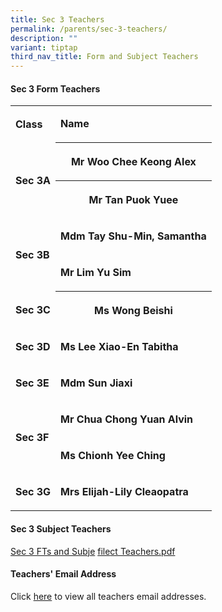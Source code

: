 ```yaml
---
title: Sec 3 Teachers
permalink: /parents/sec-3-teachers/
description: ""
variant: tiptap
third_nav_title: Form and Subject Teachers
---
```

<h4>Sec 3 Form Teachers</h4>
<p></p>
<table style="minWidth: 50px">
<colgroup>
<col>
<col>
</colgroup>
<tbody>
<tr>
<td rowspan="1" colspan="1">
<p><strong>Class</strong>
</p>
</td>
<td rowspan="1" colspan="1">
<p><strong>Name</strong>
</p>
</td>
</tr>
<tr>
<td rowspan="2" colspan="1">
<p><strong>Sec 3A</strong>
</p>
</td>
<th rowspan="1" colspan="1">
<p>Mr Woo Chee Keong Alex</p>
</th>
</tr>
<tr>
<th rowspan="1" colspan="1">
<p>Mr Tan Puok Yuee</p>
</th>
</tr>
<tr>
<td rowspan="2" colspan="1">
<p><strong>Sec 3B</strong>
</p>
</td>
<td rowspan="1" colspan="1">
<p><strong>Mdm Tay Shu-Min, Samantha</strong>
</p>
</td>
</tr>
<tr>
<td rowspan="1" colspan="1">
<p><strong>Mr Lim Yu Sim</strong>
</p>
</td>
</tr>
<tr>
<td rowspan="1" colspan="1">
<p><strong>Sec 3C</strong>
</p>
</td>
<th rowspan="1" colspan="1">
<p>Ms Wong Beishi</p>
</th>
</tr>
<tr>
<td rowspan="1" colspan="1">
<p><strong>Sec 3D</strong>
</p>
</td>
<td rowspan="1" colspan="1">
<p><strong>Ms Lee Xiao-En Tabitha</strong>
</p>
</td>
</tr>
<tr>
<td rowspan="1" colspan="1">
<p><strong>Sec 3E</strong>
</p>
</td>
<td rowspan="1" colspan="1">
<p><strong>Mdm Sun Jiaxi</strong>
</p>
</td>
</tr>
<tr>
<td rowspan="2" colspan="1">
<p><strong>Sec 3F</strong>
</p>
</td>
<td rowspan="1" colspan="1">
<p><strong>Mr Chua Chong Yuan Alvin</strong>
</p>
</td>
</tr>
<tr>
<td rowspan="1" colspan="1">
<p><strong>Ms Chionh Yee Ching</strong>
</p>
</td>
</tr>
<tr>
<td rowspan="1" colspan="1">
<p><strong>Sec 3G</strong>
</p>
</td>
<td rowspan="1" colspan="1">
<p><strong>Mrs Elijah-Lily Cleaopatra</strong>
</p>
</td>
</tr>
</tbody>
</table>
<h4>Sec 3 Subject Teachers</h4>
<p><a href="/files/Parents/Sec_3_FTs___Subject_Teachers.pdf" rel="noopener nofollow" target="_blank">Sec 3 FTs and Subje</a>
<a href="/files/Parents/2025_Sem_2_Sec_3_FTs__Subject_Teachers.pdf" rel="noopener nofollow" target="_blank">file</a><a href="/files/Parents/Sec_3_FTs___Subject_Teachers.pdf" rel="noopener nofollow" target="_blank">ct Teachers.pdf</a>
</p>
<p></p>
<h4>Teachers' Email Address</h4>
<p>Click&nbsp;<a href="https://staging.d1wp5xkpm2dbnc.amplifyapp.com/parents/teachers-email-address/" rel="noopener noreferrer nofollow" target="_blank">here</a>&nbsp;to
view all teachers email addresses.</p>
<p></p>
<p></p>
<p></p>